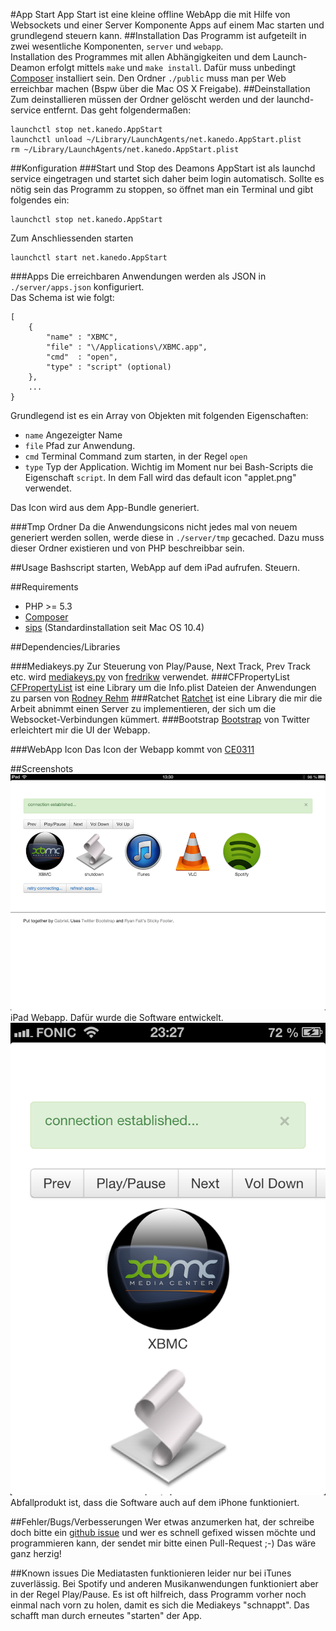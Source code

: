 #App Start 
App Start ist eine kleine offline WebApp die mit Hilfe von Websockets und einer Server Komponente Apps auf einem Mac starten und grundlegend steuern kann.
##Installation
Das Programm ist aufgeteilt in zwei wesentliche Komponenten, `server` und `webapp`.  
Installation des Programmes mit allen Abhängigkeiten und dem Launch-Deamon erfolgt mittels `make` und `make install`.
Dafür muss unbedingt [Composer](http://getcomposer.org) installiert sein.
Den Ordner `./public` muss man per Web erreichbar machen (Bspw über die Mac OS X Freigabe).
##Deinstallation
Zum deinstallieren müssen der Ordner gelöscht werden und der launchd-service entfernt. Das geht folgendermaßen:

	launchctl stop net.kanedo.AppStart
	launchctl unload ~/Library/LaunchAgents/net.kanedo.AppStart.plist
	rm ~/Library/LaunchAgents/net.kanedo.AppStart.plist

##Konfiguration
###Start und Stop des Deamons
AppStart ist als launchd service eingetragen und startet sich daher beim login automatisch. Sollte es nötig sein das Programm zu stoppen, so öffnet man ein Terminal und gibt folgendes ein:

	launchctl stop net.kanedo.AppStart
	
Zum Anschliessenden starten 
	
	launchctl start net.kanedo.AppStart

###Apps
Die erreichbaren Anwendungen werden als JSON in `./server/apps.json` konfiguriert.  
Das Schema ist wie folgt:

	[
		{
			"name" : "XBMC",
			"file" : "\/Applications\/XBMC.app",
			"cmd"  : "open",
			"type" : "script" (optional)
		},
		...
	}
	
Grundlegend ist es ein Array von Objekten mit folgenden Eigenschaften:

* `name` Angezeigter Name
* `file` Pfad zur Anwendung.
* `cmd` Terminal Command zum starten, in der Regel `open`
* `type` Typ der Application. Wichtig im Moment nur bei Bash-Scripts die Eigenschaft `script`. In dem Fall wird das default icon "applet.png" verwendet.

Das Icon wird aus dem App-Bundle generiert.

###Tmp Ordner
Da die Anwendungsicons nicht jedes mal von neuem generiert werden sollen, werde diese in `./server/tmp` gecached. Dazu muss dieser Ordner existieren und von PHP beschreibbar sein.

##Usage
Bashscript starten, WebApp auf dem iPad aufrufen. Steuern.

##Requirements
* PHP >= 5.3
* [Composer](http://getcomposer.org)
* [sips](http://developer.apple.com/library/mac/#documentation/Darwin/Reference/ManPages/man1/sips.1.html) (Standardinstallation seit Mac OS 10.4)

##Dependencies/Libraries

###Mediakeys.py
Zur Steuerung von Play/Pause, Next Track, Prev Track etc. wird [mediakeys.py](https://gist.github.com/4078034) von [fredrikw](https://github.com/fredrikw) verwendet.
###CFPropertyList
[CFPropertyList](https://github.com/rodneyrehm/CFPropertyList) ist eine Library um die Info.plist Dateien der Anwendungen zu parsen von [Rodney Rehm](https://github.com/rodneyrehm)
###Ratchet
[Ratchet](http://socketo.me) ist eine Library die mir die Arbeit abnimmt einen Server zu implementieren, der sich um die Websocket-Verbindungen kümmert.
###Bootstrap
[Bootstrap](http://twitter.github.com/bootstrap/) von Twitter erleichtert mir die UI der Webapp.

###WebApp Icon
Das Icon der Webapp kommt von [CE0311](http://ce0311.deviantart.com/art/Aluminium-MacBook-Pro-OSX-106036633)

##Screenshots
![iPad](https://github.com/kanedo/AppStart/blob/master/screenshots/screenshot-ipad.PNG "iPad")  
iPad Webapp. Dafür wurde die Software entwickelt.  
![iPhone](https://github.com/kanedo/AppStart/blob/master/screenshots/screenshot-iphone.PNG "iPhone")  
Abfallprodukt ist, dass die Software auch auf dem iPhone funktioniert. 

##Fehler/Bugs/Verbesserungen
Wer etwas anzumerken hat, der schreibe doch bitte ein [github issue](https://github.com/kanedo/AppStart/issues) und wer es schnell gefixed wissen möchte und programmieren kann, der sendet mir bitte einen Pull-Request ;-) Das wäre ganz herzig!

##Known issues
Die Mediatasten funktionieren leider nur bei iTunes zuverlässig. Bei Spotify und anderen Musikanwendungen funktioniert aber in der Regel Play/Pause. Es ist oft hilfreich, dass Programm vorher noch einmal nach vorn zu holen, damit es sich die Mediakeys "schnappt". Das schafft man durch erneutes "starten" der App.